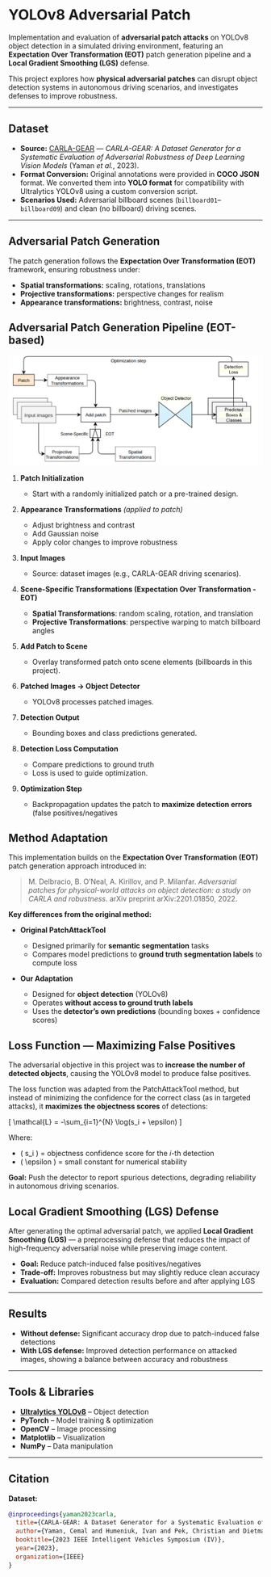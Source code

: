# YOLOv8 Adversarial Patch 

Implementation and evaluation of **adversarial patch attacks** on YOLOv8 object detection in a simulated driving environment, featuring an **Expectation Over Transformation (EOT)** patch generation pipeline and a **Local Gradient Smoothing (LGS)** defense.

This project explores how **physical adversarial patches** can disrupt object detection systems in autonomous driving scenarios, and investigates defenses to improve robustness.

---

##  Dataset

- **Source:** [CARLA-GEAR](https://arxiv.org/abs/2301.01680) — *CARLA-GEAR: A Dataset Generator for a Systematic Evaluation of Adversarial Robustness of Deep Learning Vision Models* (Yaman *et al.*, 2023).  
- **Format Conversion:** Original annotations were provided in **COCO JSON** format. We converted them into **YOLO format** for compatibility with Ultralytics YOLOv8 using a custom conversion script.  
- **Scenarios Used:** Adversarial billboard scenes (`billboard01`–`billboard09`) and clean (no billboard) driving scenes.

---

##  Adversarial Patch Generation

The patch generation follows the **Expectation Over Transformation (EOT)** framework, ensuring robustness under:

- **Spatial transformations:** scaling, rotations, translations  
- **Projective transformations:** perspective changes for realism  
- **Appearance transformations:** brightness, contrast, noise

##  Adversarial Patch Generation Pipeline (EOT-based)

![Patch Generation Pipeline](patch_pipeline.png)

1. **Patch Initialization**  
   - Start with a randomly initialized patch or a pre-trained design.

2. **Appearance Transformations** *(applied to patch)*  
   - Adjust brightness and contrast  
   - Add Gaussian noise  
   - Apply color changes to improve robustness

3. **Input Images**  
   - Source: dataset images (e.g., CARLA-GEAR driving scenarios).

4. **Scene-Specific Transformations (Expectation Over Transformation - EOT)**  
   - **Spatial Transformations**: random scaling, rotation, and translation  
   - **Projective Transformations**: perspective warping to match billboard angles

5. **Add Patch to Scene**  
   - Overlay transformed patch onto scene elements (billboards in this project).

6. **Patched Images → Object Detector**  
   - YOLOv8 processes patched images.

7. **Detection Output**  
   - Bounding boxes and class predictions generated.

8. **Detection Loss Computation**  
   - Compare predictions to ground truth  
   - Loss is used to guide optimization.

9. **Optimization Step**  
   - Backpropagation updates the patch to **maximize detection errors** (false positives/negatives

## Method Adaptation

This implementation builds on the **Expectation Over Transformation (EOT)** patch generation approach introduced in:

> M. Delbracio, B. O’Neal, A. Kirillov, and P. Milanfar. *Adversarial patches for physical-world attacks on object detection: a study on CARLA and robustness*. arXiv preprint arXiv:2201.01850, 2022.

**Key differences from the original method:**
- **Original PatchAttackTool**  
  - Designed primarily for **semantic segmentation** tasks  
  - Compares model predictions to **ground truth segmentation labels** to compute loss  

- **Our Adaptation**  
  - Designed for **object detection** (YOLOv8)  
  - Operates **without access to ground truth labels**  
  - Uses the **detector’s own predictions** (bounding boxes + confidence scores)  

## Loss Function — Maximizing False Positives

The adversarial objective in this project was to **increase the number of detected objects**, causing the YOLOv8 model to produce false positives.

The loss function was adapted from the PatchAttackTool method, but instead of minimizing the confidence for the correct class (as in targeted attacks), it **maximizes the objectness scores** of detections:

\[
\mathcal{L} = -\sum_{i=1}^{N} \log(s_i + \epsilon)
\]

Where:
- \( s_i \) = objectness confidence score for the *i*-th detection
- \( \epsilon \) = small constant for numerical stability

**Goal:** Push the detector to report spurious detections, degrading reliability in autonomous driving scenarios.

##  Local Gradient Smoothing (LGS) Defense

After generating the optimal adversarial patch, we applied **Local Gradient Smoothing (LGS)** — a preprocessing defense that reduces the impact of high-frequency adversarial noise while preserving image content.

- **Goal:** Reduce patch-induced false positives/negatives  
- **Trade-off:** Improves robustness but may slightly reduce clean accuracy  
- **Evaluation:** Compared detection results before and after applying LGS  

---

##  Results

- **Without defense:** Significant accuracy drop due to patch-induced false detections  
- **With LGS defense:** Improved detection performance on attacked images, showing a balance between accuracy and robustness  

---

##  Tools & Libraries

- **[Ultralytics YOLOv8](https://github.com/ultralytics/ultralytics)** – Object detection  
- **PyTorch** – Model training & optimization  
- **OpenCV** – Image processing  
- **Matplotlib** – Visualization  
- **NumPy** – Data manipulation  

---

##  Citation

**Dataset:**
```bibtex
@inproceedings{yaman2023carla,
  title={CARLA-GEAR: A Dataset Generator for a Systematic Evaluation of Adversarial Robustness of Deep Learning Vision Models},
  author={Yaman, Cemal and Humeniuk, Ivan and Pek, Christian and Dietmayer, Klaus},
  booktitle={2023 IEEE Intelligent Vehicles Symposium (IV)},
  year={2023},
  organization={IEEE}
}

